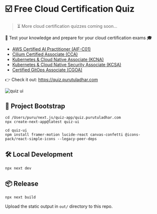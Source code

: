 # ☑️ Free Cloud Certification Quiz

> ⏳ More cloud certification quizzes coming soon...

🧠 Test your knowledge and prepare for your cloud certification exams 🎓
- [AWS Certified AI Practitioner (AIF-C01)](https://aif.purutuladhar.com)
- [Cilium Certified Associate (CCA)](https://cca.purutuladhar.com)
- [Kubernetes & Cloud Native Associate (KCNA)](https://kcna.purutuladhar.com)
- [Kubernetes & Cloud Native Security Associate (KCSA)](https://kcsa.purutuladhar.com)
- [Certified GitOps Associate (CGOA)](https://cgoa.purutuladhar.com)

👉 Check it out: https://quiz.purutuladhar.com

![quiz ui](https://github.com/user-attachments/assets/140f2686-e221-4b93-8b57-ad8e50a08d6a)

## 🚀 Project Bootstrap

```
cd /Users/puru/next.js/quiz-app/quiz.purutuladhar.com
npx create-next-app@latest quiz-ui

cd quiz-ui
npm install framer-motion lucide-react canvas-confetti @icons-pack/react-simple-icons --legacy-peer-deps
```

## 🛠️ Local Development

```
npx next dev
```

## 📦 Release

```
npx next build
```

Upload the static output in `out/` directory to this repo.
